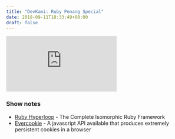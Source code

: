 ```yaml
---
title: "DevKami: Ruby Penang Special"
date: 2018-09-11T18:33:49+08:00
draft: false
---
```


<div class="iframe-container">
<iframe class="video" src="https://www.youtube.com/embed/TVFK3t5gVZc?rel=0&amp;showinfo=0" frameborder="0" allow="autoplay; encrypted-media" allowfullscreen></iframe>
</div>

### Show notes

* [Ruby Hyperloop](http://ruby-hyperloop.org/) - The Complete Isomorphic Ruby Framework
* [Evercookie](https://samy.pl/evercookie/) - A javascript API available that produces extremely persistent cookies in a browser
